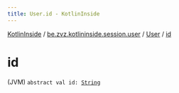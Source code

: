 ```yaml
---
title: User.id - KotlinInside
---
```


[KotlinInside](../../index.html) / [be.zvz.kotlininside.session.user](../index.html) / [User](index.html) / [id](./id.html)

# id

(JVM) `abstract val id: `[`String`](https://kotlinlang.org/api/latest/jvm/stdlib/kotlin/-string/index.html)